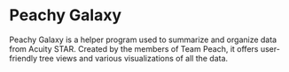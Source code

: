 # Peachy Galaxy

Peachy Galaxy is a helper program used to summarize and organize data from Acuity STAR.
Created by the members of Team Peach, it offers user-friendly tree views and various visualizations of all the data.
